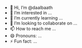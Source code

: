 - 👋 Hi, I’m @daalbaath
- 👀 I’m interested in ...
- 🌱 I’m currently learning ...
- 💞️ I’m looking to collaborate on ...
- 📫 How to reach me ...
- 😄 Pronouns: ...
- ⚡ Fun fact: ...

<!---
daalbaath/daalbaath is a ✨ special ✨ repository because its `README.md` (this file) appears on your GitHub profile.
You can click the Preview link to take a look at your changes.
--->
